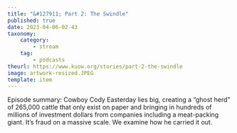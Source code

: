 ```yaml
---
title: "&#127911; Part 2: The Swindle"
published: true
date: 2023-04-06-02-43
taxonomy:
    category:
        - stream
    tag:
        - podcasts
theurl: https://www.kuow.org/stories/part-2-the-swindle
image: artwork-resized.JPEG
template: item
---
```


Episode summary: Cowboy Cody Easterday lies big, creating a &ldquo;ghost herd&rdquo; of 265,000 cattle that only exist on paper and bringing in hundreds of millions of investment dollars from companies including a meat-packing giant. It&rsquo;s fraud on a massive scale. We examine how he carried it out.
